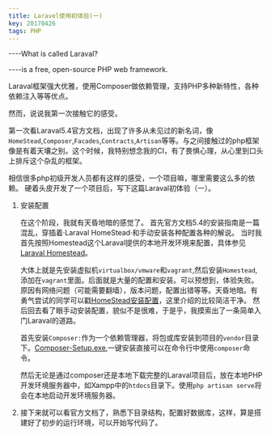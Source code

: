 ```yaml
---
title: Laravel使用初体验(一)
key: 20170426
tags: PHP
---
```


----What is called Laraval?

----is a free, open-source PHP web framework.

Laraval框架强大优雅，使用Composer做依赖管理，支持PHP多种新特性，各种依赖注入等等优点。

然而，说说我第一次接触它的感受。

第一次看Laraval5.4官方文档，出现了许多从未见过的新名词，像`HomeStead`,`Composer`,`Facades`,`Contracts`,`Artisan`等等。与之间接触过的php框架像是有着天壤之别。这个时候，我特别想念我的CI，有了畏惧心理，从心里到口头上排斥这个杂乱的框架。

相信很多php初级开发人员都有这样的感受，一个项目嘛，哪里需要这么多的依赖。
硬着头皮开发了一个项目后，写下这篇Laraval初体验（一）。

<!--more-->

 1. 安装配置

	在这个阶段，我就有天昏地暗的感觉了。
	首先官方文档5.4的安装指南是一篇混乱，穿插着·Laraval HomeStead·和手动安装各种配置各种的解说。
	当时我首先按照Homestead这个Laraval提供的本地开发环境来配置，具体参见[Laraval Homestead](http://laravelacademy.org/post/6689.html)。

	大体上就是先安装虚拟机`virtualbox/vmware`和`vagrant`,然后安装`Homestead`,添加在`vagrant`里面。后面就是大量的配置和安装。可以预想到，体验失败。原因有网络问题（可能需要翻墙），版本问题，配置出错等等。天昏地暗。有勇气尝试的同学可以戳[HomeStead安装配置](http://www.cnblogs.com/xghb/p/4904146.html)，这里介绍的比较简洁干净。
	然后回去看了眼手动安装配置，貌似不是很难，于是乎，我摸索出了一条简单入门Laraval的道路。

	首先安装`Composer:`作为一个依赖管理器，将包或库安装到项目的`vendor`目录下。[Composer-Setup.exe](https://getcomposer.org/Composer-Setup.exe),一键安装直接可以在命令行中使用`composer`命令。

	然后无论是通过composer还是本地下载完整的Laraval项目后，放在本地PHP开发环境服务器中，如Xampp中的`htdocs`目录下。使用`php artisan serve`将会在本地启动开发环境服务器。

2. 接下来就可以看官方文档了，熟悉下目录结构，配置好数据库，这样，算是搭建好了初步的运行环境，可以开始写代码了。
